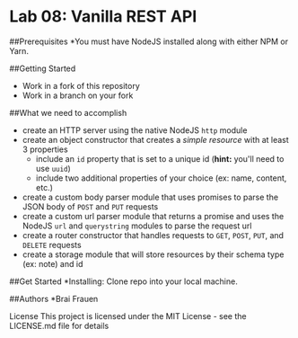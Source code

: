 Lab 08: Vanilla REST API
======

##Prerequisites 
*You must have NodeJS installed along with either NPM or Yarn.

##Getting Started
* Work in a fork of this repository
* Work in a branch on your fork
  
##What we need to accomplish 
* create an HTTP server using the native NodeJS `http` module
* create an object constructor that creates a _simple resource_ with at least 3 properties
  * include an `id` property that is set to a unique id (**hint:** you'll need to use `uuid`)
  * include two additional properties of your choice (ex: name, content, etc.)
* create a custom body parser module that uses promises to parse the JSON body of `POST` and `PUT` requests
* create a custom url parser module that returns a promise and uses the NodeJS `url` and `querystring` modules to parse the request url
* create a router constructor that handles requests to `GET`, `POST`, `PUT`, and `DELETE` requests
* create a storage module that will store resources by their schema type (ex: note) and id  

##Get Started
*Installing: Clone repo into your local machine.

##Authors 
*Brai Frauen 

License This project is licensed under the MIT License - see the LICENSE.md file for details
